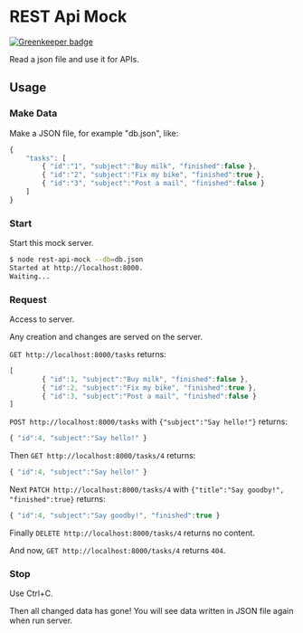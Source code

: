 # REST Api Mock

[![Greenkeeper badge](https://badges.greenkeeper.io/ginpei/rest-api-mock.svg)](https://greenkeeper.io/)

Read a json file and use it for APIs.

## Usage

### Make Data

Make a JSON file, for example "db.json", like:

```js
{
    "tasks": [
        { "id":"1", "subject":"Buy milk", "finished":false },
        { "id":"2", "subject":"Fix my bike", "finished":true },
        { "id":"3", "subject":"Post a mail", "finished":false }
    ]
}
```

### Start

Start this mock server.

```bash
$ node rest-api-mock --db=db.json
Started at http://localhost:8000.
Waiting...
```

### Request

Access to server.

Any creation and changes are served on the server.

`GET http://localhost:8000/tasks` returns:

```js
[
        { "id":1, "subject":"Buy milk", "finished":false },
        { "id":2, "subject":"Fix my bike", "finished":true },
        { "id":3, "subject":"Post a mail", "finished":false }
]
```

`POST http://localhost:8000/tasks` with `{"subject":"Say hello!"}` returns:

```js
{ "id":4, "subject":"Say hello!" }
```

Then `GET http://localhost:8000/tasks/4` returns:

```js
{ "id":4, "subject":"Say hello!" }
```

Next `PATCH http://localhost:8000/tasks/4` with `{"title":"Say goodby!", "finished":true}` returns:

```js
{ "id":4, "subject":"Say goodby!", "finished":true }
```

Finally `DELETE http://localhost:8000/tasks/4` returns no content.

And now, `GET http://localhost:8000/tasks/4` returns `404`.

### Stop

Use Ctrl+C.

Then all changed data has gone! You will see data written in JSON file again when run server.

